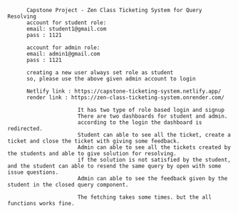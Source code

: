           Capstone Project - Zen Class Ticketing System for Query Resolving
          account for student role:
          email: student1@gmail.com
          pass : 1121

          account for admin role:
          email: admin1@gmail.com
          pass : 1121

          creating a new user always set role as student 
          so, please use the above given admin account to login

          Netlify link : https://capstone-ticketing-system.netlify.app/
          render link : https://zen-class-ticketing-system.onrender.com/
            
                          It has two type of role based login and signup
                          There are two dashboards for student and admin.
                          according to the login the dashboard is redirected.
                          Student can able to see all the ticket, create a ticket and close the ticket with giving some feedback.
                          Admin can able to see all the tickets created by the students and able to give solution for resolving.
                          if the solution is not satisfied by the student, and the student can able to resend the same query by open with some issue questions.
                          Admin can able to see the feedback given by the student in the closed query component.

                          The fetching takes some times. but the all functions works fine.
